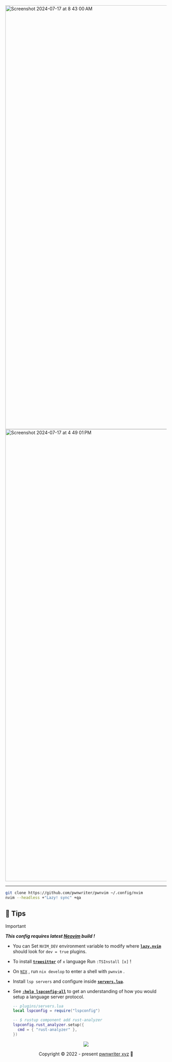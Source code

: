 <img width="1320" alt="Screenshot 2024-07-17 at 8 43 00 AM" src="https://github.com/user-attachments/assets/9d64acbe-96a6-4ace-ba37-4775dacfabf6">
<img width="1408" alt="Screenshot 2024-07-17 at 4 49 01 PM" src="https://github.com/user-attachments/assets/281f9779-094d-49f6-951f-dad4db63dce7">


----

```bash
git clone https://github.com/pwnwriter/pwnvim ~/.config/nvim
nvim --headless +"Lazy! sync" +qa
```

## 🍦 Tips

   
> [!IMPORTANT]
> ***This config requires latest [Neovim][Neovim] build !***

-   You can Set `NVIM_DEV` environment variable to modify where [**`lazy.nvim`**][Lazy.nvim]
    should look for `dev = true` plugins.

-   To install [**`treesitter`**][Treesitter] of `x` language Run `:TSInstall [x]` !
-   On [`NIX`][Nix] , run `nix develop` to enter a shell with `pwnvim` .
-   Install `lsp servers` and configure inside [**`servers.lua`**][Server].
-   See [**`:help lspconfig-all`**][Lspconfig] to get an understanding of how
    you would setup a language server protocol.
    ```lua
    -- plugins/servers.lua
    local lspconfig = require("lspconfig")

    -- $ rustup component add rust-analyzer
    lspconfig.rust_analyzer.setup({
      cmd = { "rust-analyzer" },
    })
    ```
  
<p align="center"><img src="https://raw.githubusercontent.com/catppuccin/catppuccin/main/assets/footers/gray0_ctp_on_line.svg?sanitize=true" /></p>
<p align="center">Copyright &copy; 2022 - present <a href="https://pwnwriter.xyz" target="_blank"> pwnwriter xyz<a> 🍃</a> 

[Neovim]: https://github.com/neovim/neovim
[Lazy.nvim]: https://github.com/folke/lazy.nvim
[Lspconfig]: https://github.com/neovim/nvim-lspconfig/blob/master/doc/server_configurations.md
[Treesitter]: https://github.com/nvim-treesitter/nvim-treesitter
[Mason]: https://github.com/williamboman/mason.nvim
[Server]: /lua/plugins/servers.lua
[Nix]: https://github.com/NixOS/nix
